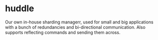 # huddle
Our own in-house sharding managerr, used for small and big applications with a bunch of redundancies and bi-directional communication. Also supports reflecting commands and sending them across.
